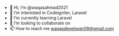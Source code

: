 - 👋 Hi, I’m @waqasahmad2021
- 👀 I’m interested in Codeigniter, Laravel
- 🌱 I’m currently learning Laravel
- 💞️ I’m looking to collaborate on 
- 📫 How to reach me waqasdeveloper09@gmail.com

<!---
waqasahmad2021/waqasahmad2021 is a ✨ special ✨ repository because its `README.md` (this file) appears on your GitHub profile.
You can click the Preview link to take a look at your changes.
--->

